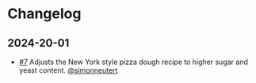 # Changelog

## 2024-20-01

- [#7](https://github.com/simonneutert/pizza-dough-calculator/pull/7) Adjusts the New York style pizza dough recipe to higher sugar and yeast content. [@simonneutert](https://github.com/simonneutert)